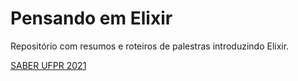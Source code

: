 #  Pensando em Elixir

Repositório com resumos e roteiros de palestras introduzindo Elixir.

[SABER UFPR 2021](2021/saber_UFPR.md)
